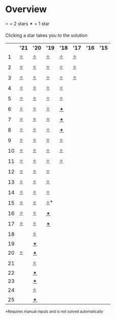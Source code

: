 # Overview

⭐ = 2 stars ✴ = 1 star 

Clicking a star takes you to the solution

<table>
 <tr>
  <th></th>
  <th>'21</th>
  <th>'20</th>
  <th>'19</th>
  <th>'18</th>
  <th>'17</th>
  <th>'16</th>
  <th>'15</th>
 </tr>
 <tr>
  <td>1</td>
  <td><a href=2021/day01>⭐</a></td>
  <td><a href=2020/day01>⭐</a></td>
  <td><a href=2019/day01>⭐</a></td>
  <td><a href=2018/day1>⭐</a></td>
  <td><a href=2017/day1>⭐</a></td>
  <td></td>
  <td></td>
 </tr>
 <tr>
  <td>2</td>
  <td><a href=2021/day02>⭐</a></td>
  <td><a href=2020/day02>⭐</a></td>
  <td><a href=2019/day02>⭐</a></td>
  <td><a href=2018/day2>⭐</a></td>
  <td><a href=2017/day2>⭐</a></td>
  <td></td>
  <td></td>
 </tr>
 <tr>
  <td>3</td>
  <td><a href=2021/day03>⭐</a></td>
  <td><a href=2020/day03>⭐</a></td>
  <td><a href=2019/day03>⭐</a></td>
  <td><a href=2018/day3>⭐</a></td>
  <td><a href=2017/day3>⭐</a></td>
  <td></td>
  <td></td>
 </tr>
 <tr>
  <td>4</td>
  <td><a href=2021/day04>⭐</a></td>
  <td><a href=2020/day04>⭐</a></td>
  <td><a href=2019/day04>⭐</a></td>
  <td><a href=2018/day4>⭐</a></td>
  <td></td>
  <td></td>
  <td></td>
 </tr>
 <tr>
  <td>5</td>
  <td><a href=2021/day05>⭐</a></td>
  <td><a href=2020/day05>⭐</a></td>
  <td><a href=2019/day05>⭐</a></td>
  <td><a href=2018/day5>⭐</a></td>
  <td></td>
  <td></td>
  <td></td>
 </tr>
 <tr>
  <td>6</td>
  <td><a href=2021/day06>⭐</a></td>
  <td><a href=2020/day06>⭐</a></td>
  <td><a href=2019/day06>⭐</a></td>
  <td><a href=2018/day6>✴</a></td>
  <td></td>
  <td></td>
  <td></td>
 </tr>
 <tr>
  <td>7</td>
  <td><a href=2021/day07>⭐</a></td>
  <td><a href=2020/day07>⭐</a></td>
  <td><a href=2019/day07>⭐</a></td>
  <td><a href=2018/day7>✴</a></td>
  <td></td>
  <td></td>
  <td></td>
 </tr>
 <tr>
  <td>8</td>
  <td><a href=2021/day08>⭐</a></td>
  <td><a href=2020/day08>⭐</a></td>
  <td><a href=2019/day08>⭐</a></td>
  <td><a href=2018/day8>✴</a></td>
  <td></td>
  <td></td>
  <td></td>
 </tr>
 <tr>
  <td>9</td>
  <td><a href=2021/day09>⭐</a></td>
  <td><a href=2020/day09>⭐</a></td>
  <td><a href=2019/day09>⭐</a></td>
  <td><a href=2018/day9>⭐</a></td>
  <td></td>
  <td></td>
  <td></td>
 </tr>
 <tr>
  <td>10</td>
  <td><a href=2021/day10>⭐</a></td>
  <td><a href=2020/day10>⭐</a></td>
  <td><a href=2019/day10>⭐</a></td>
  <td><a href=2018/day10>⭐</a></td>
  <td></td>
  <td></td>
  <td></td>
 </tr>
 <tr>
  <td>11</td>
  <td><a href=2021/day11>⭐</a></td>
  <td><a href=2020/day11>⭐</a></td>
  <td><a href=2019/day11>⭐</a></td>
  <td><a href=2018/day11>⭐</a></td>
  <td></td>
  <td></td>
  <td></td>
 </tr>
 <tr>
  <td>12</td>
  <td><a href=2021/day12>⭐</a></td>
  <td><a href=2020/day12>⭐</a></td>
  <td><a href=2019/day12>⭐</a></td>
  <td></td>
  <td></td>
  <td></td>
  <td></td>
 </tr>
 <tr>
  <td>13</td>
  <td><a href=2021/day13>⭐</a></td>
  <td><a href=2020/day13>⭐</a></td>
  <td><a href=2019/day13>⭐</a></td>
  <td></td>
  <td></td>
  <td></td>
  <td></td>
 </tr>
 <tr>
  <td>14</td>
  <td><a href=2021/day14>⭐</a></td>
  <td><a href=2020/day14>⭐</a></td>
  <td><a href=2019/day14>⭐</a></td>
  <td></td>
  <td></td>
  <td></td>
  <td></td>
 </tr>
 <tr>
  <td>15</td>
  <td><a href=2021/day15>⭐</a></td>
  <td><a href=2020/day15>⭐</a></td>
  <td><a href=2019/day15>⭐</a>*</td>
  <td></td>
  <td></td>
  <td></td>
  <td></td>
 </tr>
 <tr>
  <td>16</td>
  <td><a href=2021/day16>⭐</a></td>
  <td><a href=2020/day16>⭐</a></td>
  <td><a href=2019/day16>✴</a></td>
  <td></td>
  <td></td>
  <td></td>
  <td></td>
 </tr>
 <tr>
  <td>17</td>
  <td><a href=2021/day17>⭐</a></td>
  <td><a href=2020/day17>⭐</a></td>
  <td><a href=2019/day17>✴</a></td>
  <td></td>
  <td></td>
  <td></td>
  <td></td>
 </tr>
 <tr>
  <td>18</td>
  <td></td>
  <td><a href=2020/day18>⭐</a></td>
  <td></td>
  <td></td>
  <td></td>
  <td></td>
  <td></td>
 </tr>
 <tr>
  <td>19</td>
  <td></td>
  <td><a href=2020/day19>✴</a></td>
  <td></td>
  <td></td>
  <td></td>
  <td></td>
  <td></td>
 </tr>
 <tr>
  <td>20</td>
  <td><a href=2021/day21>⭐</a></td>
  <td><a href=2020/day20>✴</a></td>
  <td></td>
  <td></td>
  <td></td>
  <td></td>
  <td></td>
 </tr>
 <tr>
  <td>21</td>
  <td></td>
  <td><a href=2020/day21>⭐</a></td>
  <td></td>
  <td></td>
  <td></td>
  <td></td>
  <td></td>
 </tr>
 <tr>
  <td>22</td>
  <td></td>
  <td><a href=2020/day22>✴</a></td>
  <td></td>
  <td></td>
  <td></td>
  <td></td>
  <td></td>
 </tr>
 <tr>
  <td>23</td>
  <td></td>
  <td><a href=2020/day23>✴</a></td>
  <td></td>
  <td></td>
  <td></td>
  <td></td>
  <td></td>
 </tr>
 <tr>
  <td>24</td>
  <td></td>
  <td><a href=2020/day24>⭐</a></td>
  <td></td>
  <td></td>
  <td></td>
  <td></td>
  <td></td>
 </tr>
 <tr>
  <td>25</td>
  <td></td>
  <td><a href=2020/day25>✴</a></td>
  <td></td>
  <td></td>
  <td></td>
  <td></td>
  <td></td>
 </tr>
</table>

<sup>*Requires manual inputs and is not solved automatically</sup>
